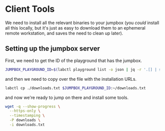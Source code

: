 # Client Tools

We need to install all the relevant binaries to your jumpbox (you _could_ install all this locally, but it's just as easy to download them to an ephemeral remote workstation, and saves the need to clean up later).

## Setting up the jumpbox server

First, we need to get the ID of the playground that has the jumpbox.

```sh
JUMPBOX_PLAYGROUND_ID=$(labctl playground list -o json | jq -r '.[] | select(.machines | length == 1 and .[0].name == "jumpbox") | .id')
```

and then we need to copy over the file with the installation URLs.

```sh
labctl cp ./downloads.txt $JUMPBOX_PLAYGROUND_ID:~/downloads.txt
```

and now we're ready to jump on there and install some tools.

```sh
wget -q --show-progress \
  --https-only \
  --timestamping \
  -P downloads \
  -i downloads.txt
```
